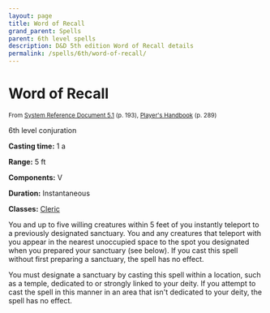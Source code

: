 ```yaml
---
layout: page
title: Word of Recall
grand_parent: Spells
parent: 6th level spells 
description: D&D 5th edition Word of Recall details
permalink: /spells/6th/word-of-recall/
---
```


# Word of Recall

<small>From <a target="_blank" href="https://media.wizards.com/2016/downloads/DND/SRD-OGL_V5.1.pdf">System Reference Document 5.1</a> (p. 193), <a target="_blank" href="https://dnd.wizards.com/products/tabletop-games/rpg-products/rpg_playershandbook">Player's Handbook</a> (p. 289)</small>


6th level conjuration

**Casting time:** 1 a

**Range:** 5 ft

**Components:** V 

**Duration:** Instantaneous

**Classes:** [Cleric](/classes/cleric/)

You and up to five willing creatures within 5 feet of you instantly teleport to a previously designated sanctuary. You and any creatures that teleport with you appear in the nearest unoccupied space to the spot you designated when you prepared your sanctuary (see below). If you cast this spell without first preparing a sanctuary, the spell has no effect.

   You must designate a sanctuary by casting this spell within a location, such as a temple, dedicated to or strongly linked to your deity. If you attempt to cast the spell in this manner in an area that isn't dedicated to your deity, the spell has no effect.